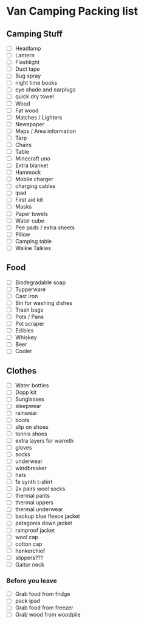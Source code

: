 # Van Camping Packing list

## Camping Stuff

- [ ] Headlamp
- [ ] Lantern
- [ ] Flashlight
- [ ] Duct tape
- [ ] Bug spray
- [ ] night time books
- [ ] eye shade and earplugs
- [ ] quick dry towel
- [ ] Wood
- [ ] Fat wood
- [ ] Matches / Lighters
- [ ] Newspaper
- [ ] Maps / Area information
- [ ] Tarp
- [ ] Chairs
- [ ] Table
- [ ] Minecraft uno
- [ ] Extra blanket
- [ ] Hammock
- [ ] Mobile charger
- [ ] charging cables
- [ ] ipad
- [ ] First aid kit
- [ ] Masks
- [ ] Paper towels
- [ ] Water cube
- [ ] Pee pads / extra sheets
- [ ] Pillow
- [ ] Camping table
- [ ] Walkie Talkies

## Food

- [ ] Biodegradable soap
- [ ] Tupperware
- [ ] Cast iron
- [ ] Bin for washing dishes
- [ ] Trash bags
- [ ] Pots / Pans
- [ ] Pot scraper
- [ ] Edibles
- [ ] Whiskey
- [ ] Beer
- [ ] Cooler

## Clothes

- [ ] Water bottles
- [ ] Dopp kit
- [ ] Sunglasses
- [ ] sleepwear
- [ ] rainwear
- [ ] boots
- [ ] slip on shoes
- [ ] tennis shoes
- [ ] extra layers for warmth
- [ ] gloves
- [ ] socks
- [ ] underwear
- [ ] windbreaker
- [ ] hats
- [ ] 1x synth t-shirt
- [ ] 2x pairs wool socks
- [ ] thermal pants
- [ ] thermal uppers
- [ ] thermal underwear
- [ ] backup blue fleece jacket
- [ ] patagonia down jacket
- [ ] rainproof jacket
- [ ] wool cap
- [ ] cotton cap
- [ ] hankerchief
- [ ] slippers???
- [ ] Gaitor neck

### Before you leave

- [ ] Grab food from fridge
- [ ] pack ipad
- [ ] Grab food from freezer
- [ ] Grab wood from woodpile
